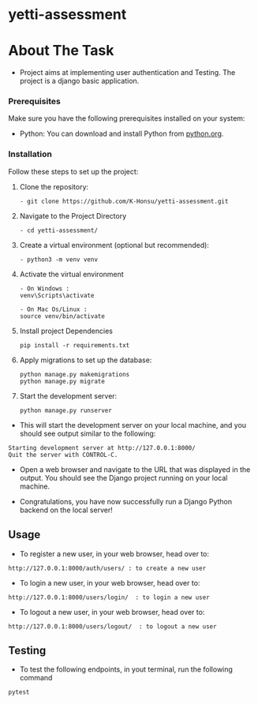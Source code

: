# yetti-assessment

# About The Task
 - Project aims at implementing user authentication and Testing. The project is a django basic application.

### Prerequisites

Make sure you have the following prerequisites installed on your system:

- Python: You can download and install Python from [python.org](https://www.python.org/downloads/).

### Installation

Follow these steps to set up the project:
1. Clone the repository: 
    ```
    - git clone https://github.com/K-Honsu/yetti-assessment.git
    ```
2. Navigate to the Project Directory
    ```
    - cd yetti-assessment/
    ```
3. Create a virtual environment (optional but recommended):
    ```
    - python3 -m venv venv
    ```
4. Activate the virtual environment
    ```
    - On Windows :
    venv\Scripts\activate
    ```

    ```
    - On Mac Os/Linux :
    source venv/bin/activate
    ```
5. Install project Dependencies
    ```
    pip install -r requirements.txt
    ```
6. Apply migrations to set up the database:
    ```
    python manage.py makemigrations
    python manage.py migrate
    ```
7. Start the development server:
    ```
    python manage.py runserver
    ```
- This will start the development server on your local machine, and you should see output similar to the following:

```
Starting development server at http://127.0.0.1:8000/
Quit the server with CONTROL-C.
```

- Open a web browser and navigate to the URL that was displayed in the output. You should see the Django project running on your local machine.

- Congratulations, you have now successfully run a Django Python backend on the local server!

## Usage 
- To register a new user, in your web browser, head over to:
```
http://127.0.0.1:8000/auth/users/ : to create a new user
```
- To login a new user, in your web browser, head over to:
```
http://127.0.0.1:8000/users/login/  : to login a new user
```
- To logout a new user, in your web browser, head over to:
```
http://127.0.0.1:8000/users/logout/  : to logout a new user
```

## Testing 
- To test the following endpoints, in yout terminal, run the following command
```
pytest
```